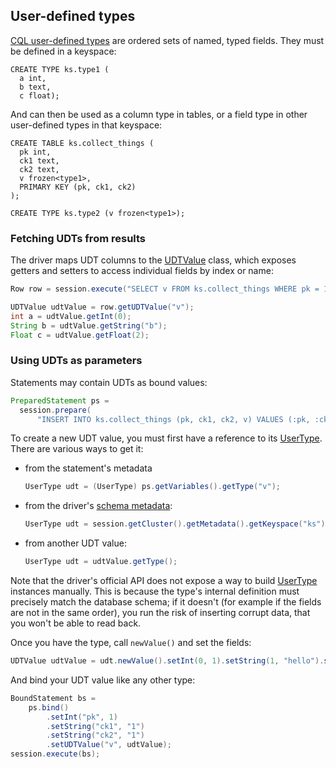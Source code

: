 ## User-defined types

[CQL user-defined types][cql_doc] are ordered sets of named, typed fields. They must be defined in a
keyspace:

```
CREATE TYPE ks.type1 (
  a int,
  b text,
  c float);
```

And can then be used as a column type in tables, or a field type in other user-defined types in that
keyspace:

```
CREATE TABLE ks.collect_things (
  pk int,
  ck1 text,
  ck2 text,
  v frozen<type1>,
  PRIMARY KEY (pk, ck1, ck2)
);

CREATE TYPE ks.type2 (v frozen<type1>);
```

### Fetching UDTs from results

The driver maps UDT columns to the [UDTValue] class, which exposes getters and setters to access
individual fields by index or name:

```java
Row row = session.execute("SELECT v FROM ks.collect_things WHERE pk = 1").one();

UDTValue udtValue = row.getUDTValue("v");
int a = udtValue.getInt(0);
String b = udtValue.getString("b");
Float c = udtValue.getFloat(2);
```

### Using UDTs as parameters

Statements may contain UDTs as bound values:

```java
PreparedStatement ps =
  session.prepare(
      "INSERT INTO ks.collect_things (pk, ck1, ck2, v) VALUES (:pk, :ck1, :ck2, :v)");
```

To create a new UDT value, you must first have a reference to its [UserType]. There are
various ways to get it:

* from the statement's metadata

    ```java
    UserType udt = (UserType) ps.getVariables().getType("v");
    ```

* from the driver's [schema metadata](../metadata/#schema-metadata):

    ```java
    UserType udt = session.getCluster().getMetadata().getKeyspace("ks").getUserType("type1");
    ```

* from another UDT value:

    ```java
    UserType udt = udtValue.getType();
    ```
  
Note that the driver's official API does not expose a way to build [UserType] instances manually.
This is because the type's internal definition must precisely match the database schema;
if it doesn't (for example if the fields are not in the same order), you run the risk of inserting
corrupt data, that you won't be able to read back.
 
Once you have the type, call `newValue()` and set the fields:

```java
UDTValue udtValue = udt.newValue().setInt(0, 1).setString(1, "hello").setFloat(2, 2.3f);
```

And bind your UDT value like any other type:

```java
BoundStatement bs =
    ps.bind()
        .setInt("pk", 1)
        .setString("ck1", "1")
        .setString("ck2", "1")
        .setUDTValue("v", udtValue);
session.execute(bs);
```

[cql_doc]: https://docs.datastax.com/en/cql/3.3/cql/cql_reference/cqlRefUDType.html

[UDTValue]: https://docs.datastax.com/en/drivers/java/3.8/com/datastax/driver/core/UDTValue.html
[UserType]: https://docs.datastax.com/en/drivers/java/3.8/com/datastax/driver/core/UserType.html
